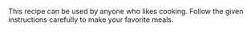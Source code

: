 This recipe can be used by anyone who likes cooking.
Follow the given instructions carefully to make your favorite meals.